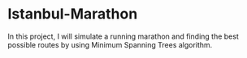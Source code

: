 # Istanbul-Marathon
In this project, I will simulate a running marathon and finding the best possible routes by using Minimum Spanning Trees algorithm.
